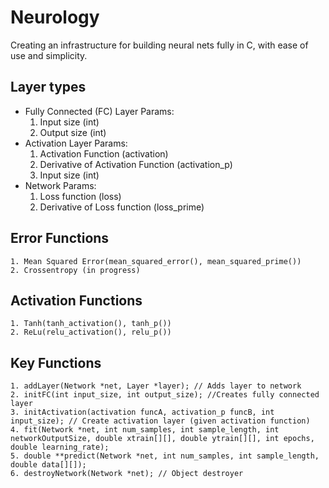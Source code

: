 # Neurology
Creating an infrastructure for building neural nets fully in C, with ease of use and simplicity. 
## Layer types
- Fully Connected (FC) Layer
	Params: 
	1. Input size (int)
	2. Output size (int)
- Activation Layer
	Params:
	1. Activation Function (activation)
	2. Derivative of Activation Function (activation_p)
	3. Input size (int)
- Network
	Params:
	1. Loss function (loss)
	2. Derivative of Loss function (loss_prime)
## Error Functions
	1. Mean Squared Error(mean_squared_error(), mean_squared_prime())
	2. Crossentropy (in progress)
## Activation Functions
	1. Tanh(tanh_activation(), tanh_p())
	2. ReLu(relu_activation(), relu_p())
## Key Functions
	1. addLayer(Network *net, Layer *layer); // Adds layer to network
	2. initFC(int input_size, int output_size); //Creates fully connected layer
	3. initActivation(activation funcA, activation_p funcB, int input_size); // Create activation layer (given activation function)
	4. fit(Network *net, int num_samples, int sample_length, int networkOutputSize, double xtrain[][], double ytrain[][], int epochs, double learning_rate);
	5. double **predict(Network *net, int num_samples, int sample_length, double data[][]);
	6. destroyNetwork(Network *net); // Object destroyer

